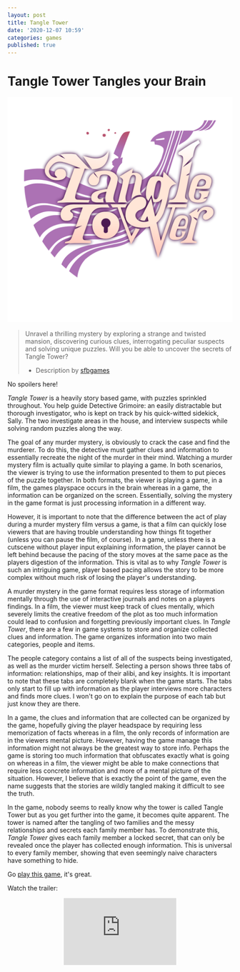 ```yaml
---
layout: post
title: Tangle Tower
date: '2020-12-07 10:59'
categories: games
published: true
---
```


# Tangle Tower Tangles your Brain

<img src="/assets/imgs/Tangle Tower Logo 1.png" alt="tangle tower logo" class="center"/>

> Unravel a thrilling mystery by exploring a strange and twisted mansion, discovering curious clues, interrogating peculiar suspects and solving unique puzzles. Will you be able to uncover the secrets of Tangle Tower?
>
> - Description by [sfbgames](https://sfbgames.com)

No spoilers here!

*Tangle Tower* is a heavily story based game, with puzzles sprinkled throughout. You help guide Detective Grimoire: an easily distractable but thorough investigator, who is kept on track by his quick-witted sidekick, Sally. The two investigate areas in the house, and interview suspects while solving random puzzles along the way. 

<div/>

The goal of any murder mystery, is obviously to crack the case and find the murderer. To do this, the detective must gather clues and information to essentially recreate the night of the murder in their mind. Watching a murder mystery film is actually quite similar to playing a game. In both scenarios, the viewer is trying to use the information presented to them to put pieces of the puzzle together. In both formats, the viewer is playing a game, in a film, the games playspace occurs in the brain whereas in a game, the information can be organized on the screen. Essentially, solving the mystery in the game format is just processing information in a different way.

However, it is important to note that the difference between the act of play during a murder mystery film versus a game, is that a film can quickly lose viewers that are having trouble understanding how things fit together (unless you can pause the film, of course). In a game, unless there is a cutscene without player input explaining information, the player cannot be left behind because the pacing of the story moves at the same pace as the players digestion of the information. This is vital as to why *Tangle Tower* is such an intriguing game, player based pacing allows the story to be more complex without much risk of losing the player's understanding.

A murder mystery in the game format requires less storage of information mentally through the use of  interactive journals and notes on a players findings. In a film, the viewer must keep track of clues mentally, which severely limits the creative freedom of the plot as too much information could lead to confusion and forgetting previously important clues. In *Tangle Tower*, there are a few in game systems to store and organize collected clues and information. The game organizes information into two main categories, people and items.

The people category contains a list of all of the suspects being investigated, as well as the murder victim herself. Selecting a person shows three tabs of information: relationships, map of their alibi, and key insights. It is important to note that these tabs are completely blank when the game starts. The tabs only start to fill up with information as the player interviews more characters and finds more clues. I won't go on to explain the purpose of each tab but just know they are there.

In a game, the clues and information that are collected can be organized by the game, hopefully giving the player headspace by requiring less memorization of facts whereas in a film, the only records of information are in the viewers mental picture. However, having the game manage this information might not always be the greatest way to store info. Perhaps the game is storing too much information that obfuscates exactly what is going on whereas in a film, the viewer might be able to make connections that require less concrete information and more of a mental picture of the situation. However, I believe that is exactly the point of the game, even the name suggests that the stories are wildly tangled making it difficult to see the truth. 

In the game, nobody seems to really know why the tower is called Tangle Tower but as you get further into the game, it becomes quite apparent. The tower is named after the tangling of two families and the messy relationships and secrets each family member has. To demonstrate this, *Tangle Tower* gives each family member a locked secret, that can only be revealed once the player has collected enough information. This is universal to every family member, showing that even seemingly naive characters have something to hide.

Go [play this game](https://store.steampowered.com/app/359510/Tangle_Tower/), it's great.

Watch the trailer:

<iframe class = "center" width="auto" height="auto" src="https://www.youtube.com/embed/3JEliSJ859I" frameborder="0" allow="accelerometer; autoplay; clipboard-write; encrypted-media; gyroscope; picture-in-picture" allowfullscreen style="display: block; margin-left: auto; margin-right: auto; width: 50%"> </iframe>
